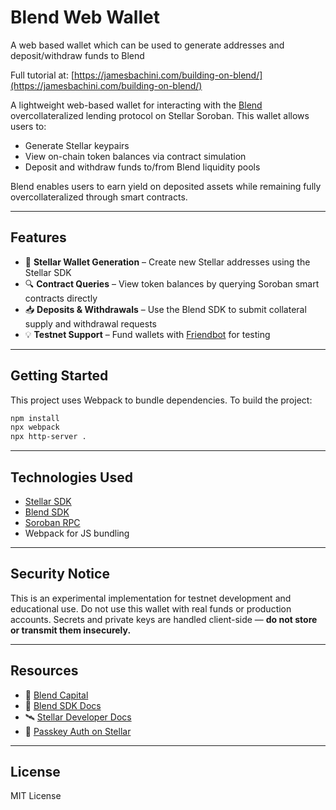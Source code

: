 # Blend Web Wallet

A web based wallet which can be used to generate addresses and deposit/withdraw funds to Blend

Full tutorial at: [https://jamesbachini.com/building-on-blend/](https://jamesbachini.com/building-on-blend/)

A lightweight web-based wallet for interacting with the [Blend](https://www.blend.capital/) overcollateralized lending protocol on Stellar Soroban. This wallet allows users to:

- Generate Stellar keypairs
- View on-chain token balances via contract simulation
- Deposit and withdraw funds to/from Blend liquidity pools

Blend enables users to earn yield on deposited assets while remaining fully overcollateralized through smart contracts.

---

## Features

- 🔐 **Stellar Wallet Generation** – Create new Stellar addresses using the Stellar SDK
- 🔍 **Contract Queries** – View token balances by querying Soroban smart contracts directly
- 📥 **Deposits & Withdrawals** – Use the Blend SDK to submit collateral supply and withdrawal requests
- 💡 **Testnet Support** – Fund wallets with [Friendbot](https://laboratory.stellar.org/#account-creator?network=test) for testing

---

## Getting Started

This project uses Webpack to bundle dependencies. To build the project:

```bash
npm install
npx webpack
npx http-server .
```

---

## Technologies Used

- [Stellar SDK](https://github.com/stellar/js-stellar-sdk)
- [Blend SDK](https://www.npmjs.com/package/@blend-capital/blend-sdk)
- [Soroban RPC](https://soroban.stellar.org/docs/reference/rpc/)
- Webpack for JS bundling

---

## Security Notice

This is an experimental implementation for testnet development and educational use. Do not use this wallet with real funds or production accounts. Secrets and private keys are handled client-side — **do not store or transmit them insecurely.**

---

## Resources

- 🔗 [Blend Capital](https://www.blend.capital/)
- 📘 [Blend SDK Docs](https://www.npmjs.com/package/@blend-capital/blend-sdk)
- 🛰 [Stellar Developer Docs](https://developers.stellar.org/)
- 🔐 [Passkey Auth on Stellar](https://kalepail.com/blockchain/the-passkey-powered-future-of-web3)

---

## License

MIT License
